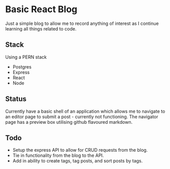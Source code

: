 # Basic React Blog
Just a simple blog to allow me to record anything of interest as I continue learning all things related to code. 

## Stack
Using a PERN stack
- Postgres
- Express
- React
- Node

## Status
Currently have a basic shell of an application which allows me to navigate to an editor page to submit a post - currently not functioning. 
The navigator page has a preview box utilising github flavoured markdown. 

## Todo 
- Setup the express API to allow for CRUD requests from the blog. 
- Tie in functionality from the blog to the API. 
- Add in ability to create tags, tag posts, and sort posts by tags. 